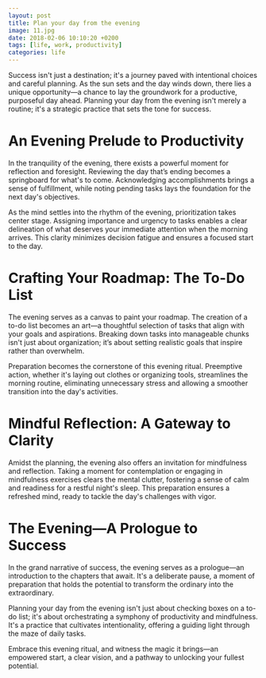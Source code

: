 ```yaml
---
layout: post
title: Plan your day from the evening
image: 11.jpg
date: 2018-02-06 10:10:20 +0200
tags: [life, work, productivity]
categories: life
---
```

Success isn't just a destination; it's a journey paved with intentional choices and careful planning. As the sun sets and the day winds down, there lies a unique opportunity—a chance to lay the groundwork for a productive, purposeful day ahead. Planning your day from the evening isn't merely a routine; it's a strategic practice that sets the tone for success.

# An Evening Prelude to Productivity

In the tranquility of the evening, there exists a powerful moment for reflection and foresight. Reviewing the day that’s ending becomes a springboard for what's to come. Acknowledging accomplishments brings a sense of fulfillment, while noting pending tasks lays the foundation for the next day's objectives.

As the mind settles into the rhythm of the evening, prioritization takes center stage. Assigning importance and urgency to tasks enables a clear delineation of what deserves your immediate attention when the morning arrives. This clarity minimizes decision fatigue and ensures a focused start to the day.

# Crafting Your Roadmap: The To-Do List

The evening serves as a canvas to paint your roadmap. The creation of a to-do list becomes an art—a thoughtful selection of tasks that align with your goals and aspirations. Breaking down tasks into manageable chunks isn't just about organization; it’s about setting realistic goals that inspire rather than overwhelm.

Preparation becomes the cornerstone of this evening ritual. Preemptive action, whether it's laying out clothes or organizing tools, streamlines the morning routine, eliminating unnecessary stress and allowing a smoother transition into the day's activities.

# Mindful Reflection: A Gateway to Clarity

Amidst the planning, the evening also offers an invitation for mindfulness and reflection. Taking a moment for contemplation or engaging in mindfulness exercises clears the mental clutter, fostering a sense of calm and readiness for a restful night's sleep. This preparation ensures a refreshed mind, ready to tackle the day's challenges with vigor.

# The Evening—A Prologue to Success

In the grand narrative of success, the evening serves as a prologue—an introduction to the chapters that await. It's a deliberate pause, a moment of preparation that holds the potential to transform the ordinary into the extraordinary.

Planning your day from the evening isn't just about checking boxes on a to-do list; it's about orchestrating a symphony of productivity and mindfulness. It's a practice that cultivates intentionality, offering a guiding light through the maze of daily tasks.

Embrace this evening ritual, and witness the magic it brings—an empowered start, a clear vision, and a pathway to unlocking your fullest potential.
